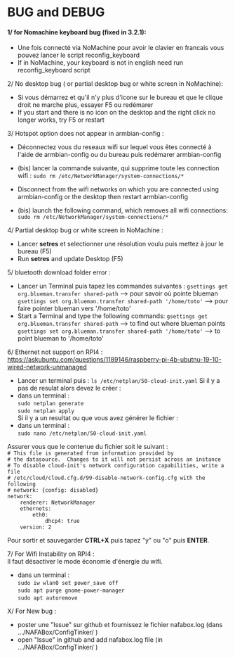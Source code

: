 
# BUG and DEBUG

#### 1/ for Nomachine keyboard bug (fixed in 3.2.1):

- Une fois connecté via NoMachine pour avoir le clavier en francais vous pouvez lancer le script reconfig_keyboard    
- If in NoMachine, your keyboard is not in english need run reconfig_keyboard script    

2/ No desktop bug ( or partial desktop bug or white screen in NoMachine):

- Si vous démarrez et qu'il n'y plus d'icone sur le bureau et que le clique droit ne marche plus, essayer F5 ou redémarer    
- If you start and there is no icon on the desktop and the right click no longer works, try F5 or restart     

3/ Hotspot option does not appear in armbian-config :

- Déconnectez vous du reseaux wifi sur lequel vous êtes connecté à l'aide de armbian-config ou du bureau puis redémarer armbian-config     
- (bis) lancer la commande suivante, qui supprime toute les connection wifi : `sudo rm /etc/NetworkManager/system-connections/*`    

- Disconnect from the wifi networks on which you are connected using armbian-config or the desktop then restart armbian-config     
- (bis) launch the following command, which removes all wifi connections: `sudo rm /etc/NetworkManager/system-connections/*`    

4/ Partial desktop bug or white screen in NoMachine :

- Lancer **setres** et selectionner une résolution voulu puis mettez à jour le bureau (F5)   
- Run **setres** and update Desktop (F5)   

5/ bluetooth download folder error : 

- Lancer un Terminal puis tapez les commandes suivantes :
    `gsettings get org.blueman.transfer shared-path`  --> pour savoir où pointe blueman
    `gsettings set org.blueman.transfer shared-path '/home/toto'`  --> pour faire pointer blueman vers '/home/toto'
- Start a Terminal and type the following commands:
     `gsettings get org.blueman.transfer shared-path` --> to find out where blueman points
     `gsettings set org.blueman.transfer shared-path '/home/toto'` --> to point blueman to '/home/toto'
     
6/ Ethernet not support on RPI4 :    
https://askubuntu.com/questions/1189146/raspberry-pi-4b-ubutnu-19-10-wired-network-unmanaged    
- Lancer un terminal puis :
    `ls /etc/netplan/50-cloud-init.yaml`
Si il y a pas de resulat alors devez le créer :   
- dans un terminal :    
    `sudo netplan generate`    
    `sudo netplan apply`   
Si il y a un resultat ou que vous avez générer le fichier :    
- dans un terminal :    
    `sudo nano /etc/netplan/50-cloud-init.yaml`    
    
Assurer vous que le contenue du fichier soit le suivant :    
`# This file is generated from information provided by`   
`# the datasource.  Changes to it will not persist across an instance`   
`# To disable cloud-init's network configuration capabilities, write a file`   
`# /etc/cloud/cloud.cfg.d/99-disable-network-config.cfg with the following`   
`# network: {config: disabled}`   
`network:`   
`    renderer: NetworkManager`   
`    ethernets:`   
`        eth0:`   
`            dhcp4: true`   
`    version: 2`   
    
Pour sortir et sauvegarder __CTRL+X__ puis tapez "y" ou "o" puis __ENTER__.

7/ For Wifi Instability on RPI4 :  
Il faut désactiver le mode économie d'énergie du wifi.
- dans un terminal :   
    `sudo iw wlan0 set power_save off`    
    `sudo apt purge gnome-power-manager`    
    `sudo apt autoremove`   

X/ For New bug :

- poster une "Issue" sur github et fournissez le fichier nafabox.log (dans .../NAFABox/ConfigTinker/ )    
- open "Issue" in github and add nafabox.log file (in .../NAFABox/ConfigTinker/ )   
